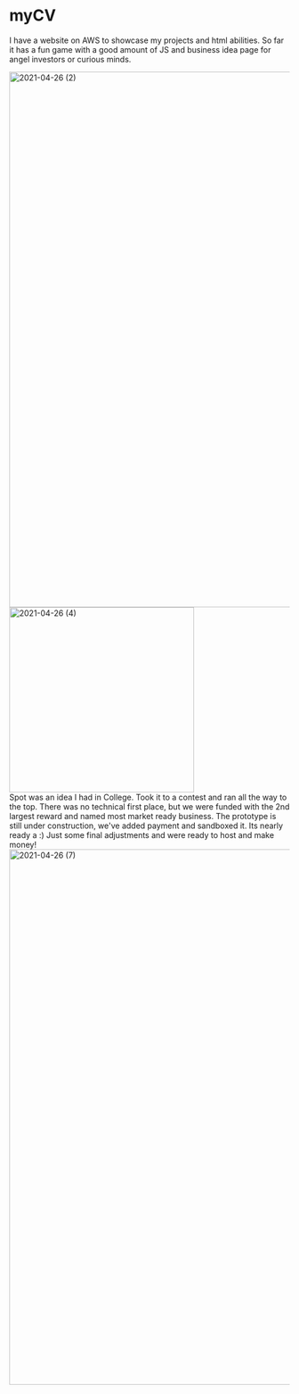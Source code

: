 # myCV
I have a website on AWS to showcase my projects and html abilities. So far it has a fun game with a good amount of JS and business idea page for angel investors or curious minds. 

<img width="960" alt="2021-04-26 (2)" src="https://user-images.githubusercontent.com/52184026/116150323-11df0380-a698-11eb-9ab7-a04fb0b254dc.png">
<img width="332" alt="2021-04-26 (4)" src="https://user-images.githubusercontent.com/52184026/116150547-59658f80-a698-11eb-839c-c66cf2ce0139.png">
<br>
Spot was an idea I had in College. Took it to a contest and ran all the way to the top. There was no technical first place, but we were funded with the 2nd largest reward and named most market ready business. The prototype is still under construction, we've added payment and sandboxed it. Its nearly ready a :) Just some final adjustments and were ready to host and make money!
<img width="960" alt="2021-04-26 (7)" src="https://user-images.githubusercontent.com/52184026/116151297-4901e480-a699-11eb-966b-714441195dbc.png">

